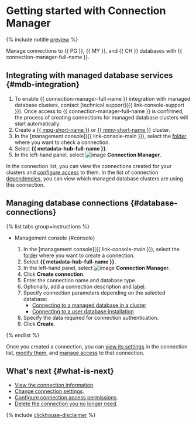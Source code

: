 # Getting started with Connection Manager

{% include notitle [preview](../../_includes/note-preview.md) %}

Manage connections to {{ PG }}, {{ MY }}, and {{ CH }} databases with {{ connection-manager-full-name }}.

## Integrating with managed database services {#mdb-integration}

1. To enable {{ connection-manager-full-name }} integration with managed database clusters, contact [technical support]({{ link-console-support }}). Once access to {{ connection-manager-full-name }} is confirmed, the process of creating connections for managed database clusters will start automatically.
1. Create a [{{ mpg-short-name }}](../../managed-postgresql/operations/cluster-create.md) or [{{ mmy-short-name }}](../../managed-mysql/operations/cluster-create.md) cluster.
1. In the [management console]({{ link-console-main }}), select the [folder](../../resource-manager/concepts/resources-hierarchy.md#folder) where you want to check a connection.
1. Select **{{ metadata-hub-full-name }}**.
1. In the left-hand panel, select ![image](../../_assets/console-icons/plug-connection.svg) **Connection Manager**.

In the connection list, you can view the connections created for your clusters and [configure access](../operations/connection-access.md) to them. In the list of connection [dependencies](../operations/view-connection.md#dependencies), you can view which managed database clusters are using this connection.

## Managing database connections {#database-connections}

{% list tabs group=instructions %}

- Management console {#console}

   1. In the [management console]({{ link-console-main }}), select the [folder](../../resource-manager/concepts/resources-hierarchy.md#folder) where you want to create a connection.
   1. Select **{{ metadata-hub-full-name }}**.
   1. In the left-hand panel, select ![image](../../_assets/console-icons/plug-connection.svg) **Connection Manager**.
   1. Click **Create connection**.
   1. Enter the connection name and database type.
   1. Optionally, add a connection description and [label](../../resource-manager/concepts/labels.md).
   1. Specify connection parameters depending on the selected database:
      * [Connecting to a managed database in a cluster](../operations/create-connection.md#mdb-connection)
      * [Connecting to a user database installation](../operations/create-connection.md#on-premise-connection)
   1. Specify the data required for connection authentication.
   1. Click **Create**.

{% endlist %}

Once you created a connection, you can [view its settings](../operations/update-connection.md#list-connections) in the connection list, [modify them](../operations/update-connection.md#update-connections), and [manage access](../operations/connection-access.md) to that connection.


## What's next {#what-is-next}

* [View the connection information](../operations/view-connection.md).
* [Change connection settings](../operations/update-connection.md).
* [Configure connection access permissions](../operations/connection-access.md).
* [Delete the connection you no longer need](../operations/delete-connection.md).


{% include [clickhouse-disclaimer](../../_includes/clickhouse-disclaimer.md) %}
